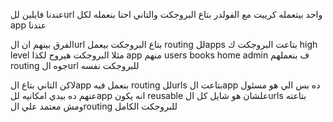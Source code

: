 عندنا فايلين للurl واحد بيتعمله كرييت مع الفولدر بتاع البروجكت 
والتاني احنا بنعمله لكل app عندنا

الفرق بينهم ان الurl بتاع البروجكت بيعمل routing للapps بتاعت البروجكت ك high level
مثلا البروجكت هيروح لكذا app منهم users books home admin 
ف بنعملهم routing جوه الurl للبروجكت نفسه

لاكن التاني بتاع الapp بنعمل فيه routing للurls بتاعت الapp ده بس 
الي هو مسئول عنهم
ده بيدي امكانيه للapp انه يكون reusable علشان هو شايل كل الurls بتاعته ومش معتمد علي الrouting للبروجكت الكامل 
